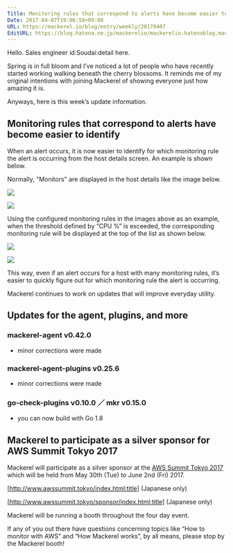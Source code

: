 ```yaml
---
Title: Monitoring rules that correspond to alerts have become easier to identify  etc.
Date: 2017-04-07T19:06:58+09:00
URL: https://mackerel.io/blog/entry/weekly/20170407
EditURL: https://blog.hatena.ne.jp/mackerelio/mackerelio.hatenablog.mackerel.io/atom/entry/10328749687235390672
---
```


Hello. Sales engineer id:Soudai:detail here.

Spring is in full bloom and I’ve noticed a lot of people who have recently started working walking beneath the cherry blossoms. It reminds me of my original intentions with joining Mackerel of showing everyone just how amazing it is. 

Anyways, here is this week’s update information.


## Monitoring rules that correspond to alerts have become easier to identify

When an alert occurs, it is now easier to identify for which monitoring rule the alert is occurring from the host details screen. An example is shown below.

Normally, "Monitors" are displayed in the host details like the image below.

![](https://cdn-ak.f.st-hatena.com/images/fotolife/a/andyyk/20170407/20170407190238.png)

![](https://cdn-ak.f.st-hatena.com/images/fotolife/a/andyyk/20170407/20170407190236.png)

Using the configured monitoring rules in the images above as an example, when the threshold defined by “CPU %” is exceeded, the corresponding monitoring rule will be displayed at the top of the list as shown below.

![](https://cdn-ak.f.st-hatena.com/images/fotolife/a/andyyk/20170407/20170407190234.png)

![](https://cdn-ak.f.st-hatena.com/images/fotolife/a/andyyk/20170407/20170407190235.png)

This way, even if an alert occurs for a host with many monitoring rules, it’s easier to quickly figure out for which monitoring rule the alert is occurring. 

Mackerel continues to work on updates that will improve everyday utility.


## Updates for the agent, plugins, and more
### mackerel-agent v0.42.0
- minor corrections were made

### mackerel-agent-plugins v0.25.6
- minor corrections were made

### go-check-plugins v0.10.0 ／ mkr v0.15.0
- you can now build with Go 1.8 


## Mackerel to participate as a silver sponsor for AWS Summit Tokyo 2017 
Mackerel will participate as a silver sponsor at the [AWS Summit Tokyo 2017](http://www.awssummit.tokyo/index.html) which will be held from May 30th (Tue) to June 2nd (Fri) 2017.

[http://www.awssummit.tokyo/index.html:title] (Japanese only)



[http://www.awssummit.tokyo/sponsor/index.html:title] (Japanese only)


Mackerel will be running a booth throughout the four day event.

If any of you out there have questions concerning topics like “How to monitor with AWS” and “How Mackerel works”, by all means, please stop by the Mackerel booth!
